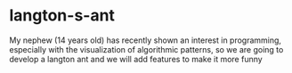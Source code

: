 # langton-s-ant
My nephew (14 years old) has recently shown an interest in programming, especially with the visualization of algorithmic patterns, so we are going to develop a langton ant and we will add features to make it more funny
